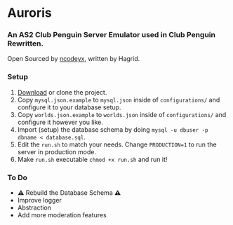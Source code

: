 # Auroris
### An AS2 Club Penguin Server Emulator used in Club Penguin Rewritten.

Open Sourced by [ncodeyx](https://github.com/ncodeyx/Auroris), written by Hagrid.

### Setup
1. [Download](https://github.com/HashSploit/Auroris/archive/master.zip) or clone the project.
2. Copy `mysql.json.example` to `mysql.json` inside of `configurations/` and configure it to your database setup.
3. Copy `worlds.json.example` to `worlds.json` inside of `configurations/` and configure it however you like.
4. Import (setup) the database schema by doing `mysql -u dbuser -p dbname < database.sql`.
5. Edit the `run.sh` to match your needs. Change `PRODUCTION=1` to run the server in production mode.
6. Make `run.sh` executable `chmod +x run.sh` and run it!

### To Do
- :warning: Rebuild the Database Schema :warning:
- Improve logger
- Abstraction
- Add more moderation features
